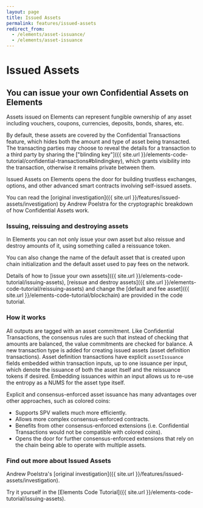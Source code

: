 ```yaml
---
layout: page
title: Issued Assets
permalink: features/issued-assets
redirect_from:
  - /elements/asset-issuance/
  - /elements/asset-issuance
---
```


#  Issued Assets

## You can issue your own Confidential Assets on Elements

Assets issued on Elements can represent fungible ownership of any asset including vouchers, coupons, currencies, deposits, bonds, shares, etc.

By default, these assets are covered by the Confidential Transactions feature, which hides both the amount and type of asset being transacted. The transacting parties may choose to reveal the details for a transaction to a third party by sharing the ["blinding key"]({{ site.url }}/elements-code-tutorial/confidential-transactions#blindingkey), which grants visibility into the transaction, otherwise it remains private between them.

Issued Assets on Elements opens the door for building trustless exchanges, options, and other advanced smart contracts involving self-issued assets.

You can read the [original investigation]({{ site.url }}/features/issued-assets/investigation) by Andrew Poelstra for the cryptographic breakdown of how Confidential Assets work.

### Issuing, reissuing and destroying assets

In Elements you can not only issue your own asset but also reissue and destroy amounts of it, using something called a reissuance token.

You can also change the name of the default asset that is created upon chain initialization and the default asset used to pay fees on the network.

Details of how to [issue your own assets]({{ site.url }}/elements-code-tutorial/issuing-assets), [reissue and destroy assets]({{ site.url }}/elements-code-tutorial/reissuing-assets) and change the [default and fee asset]({{ site.url }}/elements-code-tutorial/blockchain) are provided in the code tutorial.

### How it works

All outputs are tagged with an asset commitment. Like Confidential Transactions, the consensus rules are such that instead of checking that amounts are balanced, the value commitments are checked for balance. A new transaction type is added for creating issued assets (asset definition transactions). Asset definition transactions have explicit `assetIssuance` fields embedded within transaction inputs, up to one issuance per input, which denote the issuance of both the asset itself and the reissuance tokens if desired. Embedding issuances within an input allows us to re-use the entropy as a NUMS for the asset type itself. 

Explicit and consensus-enforced asset issuance has many advantages over other approaches, such as colored coins:

* Supports SPV wallets much more efficiently.
* Allows more complex consensus-enforced contracts.
* Benefits from other consensus-enforced extensions (i.e. Confidential Transactions would not be compatible with colored coins).
* Opens the door for further consensus-enforced extensions that rely on the chain being able to operate with multiple assets.

### Find out more about Issued Assets

Andrew Poelstra's [original investigation]({{ site.url }}/features/issued-assets/investigation).

Try it yourself in the [Elements Code Tutorial]({{ site.url }}/elements-code-tutorial/issuing-assets).
